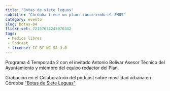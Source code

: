 ```yaml
---
title: "Botas de siete leguas"
subtitle: "Córdoba tiene un plan: conociendo el PMUS"
category: evento
slug: botas-04
flickr-set: 72157632245970342
tags:
 - Medios libres
 - Podcast
 - license: CC BY-NC-SA 3.0
---
```

Programa 4 Temporada 2 con el invitado Antonio Bolívar Asesor Técnico del Ayuntamiento y miembro del equipo redactor del Plan.

Grabación en el Colaboratorio del podcast sobre movilidad urbana en Córdoba ["Botas de Siete Leguas"](http://www.ivoox.com/podcast-podcast-programa-botas-siete-leguas_sq_f111311_1.html)
